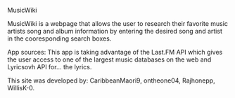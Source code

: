 MusicWiki

MusicWiki is a webpage that allows the user to research their favorite music artists song and album information by entering the desired song and artist in the cooresponding search boxes. 

App sources:
This app is taking advantage of the Last.FM API which gives the user access to one of the largest music databases on the web and Lyricsovh API for... the lyrics.  


This site was developed by:
CaribbeanMaori9,
ontheone04,
Rajhonepp,
WillisK-0.
